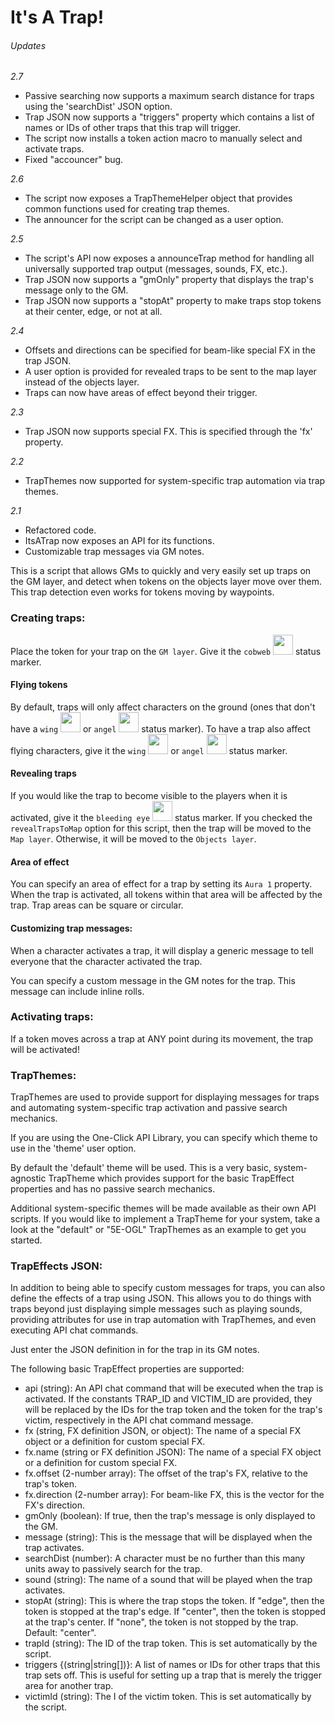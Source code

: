 # It's A Trap!

###### Updates

_2.7_
* Passive searching now supports a maximum search distance for traps using the 'searchDist' JSON option.
* Trap JSON now supports a "triggers" property which contains a list of names or IDs of other traps that this trap will trigger.
* The script now installs a token action macro to manually select and activate traps.
* Fixed "accouncer" bug.

_2.6_
* The script now exposes a TrapThemeHelper object that provides common functions used for creating trap themes.
* The announcer for the script can be changed as a user option.

_2.5_
* The script's API now exposes a announceTrap method for handling all universally supported trap output (messages, sounds, FX, etc.).
* Trap JSON now supports a "gmOnly" property that displays the trap's message only to the GM.
* Trap JSON now supports a "stopAt" property to make traps stop tokens at their center, edge, or not at all.

_2.4_
* Offsets and directions can be specified for beam-like special FX in the trap JSON.
* A user option is provided for revealed traps to be sent to the map layer instead of the objects layer.
* Traps can now have areas of effect beyond their trigger.

_2.3_
* Trap JSON now supports special FX. This is specified through the 'fx' property.

_2.2_
* TrapThemes now supported for system-specific trap automation via trap themes.

_2.1_
* Refactored code.
* ItsATrap now exposes an API for its functions.
* Customizable trap messages via GM notes.

This is a script that allows GMs to quickly and very easily set up traps on
the GM layer, and detect when tokens on the objects layer move over them. This
trap detection even works for tokens moving by waypoints.

### Creating traps:

Place the token for your trap on the ```GM layer```. Give it the ```cobweb``` <img src="http://game-icons.net/icons/lorc/originals/png/cobweb.png" width="32"> status marker.

#### Flying tokens
By default, traps will only affect characters on the ground (ones that don't
have a ```wing``` <img src="http://game-icons.net/icons/lorc/originals/png/fluffy-wing.png" width="32"> or ```angel``` <img src="http://game-icons.net/icons/lorc/originals/png/angel-outfit.png" width="32"> status marker). To have a trap also affect flying
characters, give it the ```wing``` <img src="http://game-icons.net/icons/lorc/originals/png/fluffy-wing.png" width="32"> or ```angel``` <img src="http://game-icons.net/icons/lorc/originals/png/angel-outfit.png" width="32"> status marker.

#### Revealing traps
If you would like the trap to become visible to the players when it is activated, give it
the ```bleeding eye``` <img src="http://game-icons.net/icons/lorc/originals/png/bleeding-eye.png" width="32"> status marker.
If you checked the ```revealTrapsToMap``` option for this script, then the trap will be moved to the ```Map layer```.
Otherwise, it will be moved to the ```Objects layer```.

#### Area of effect
You can specify an area of effect for a trap by setting its ```Aura 1``` property.
When the trap is activated, all tokens within that area will be affected by the
trap. Trap areas can be square or circular.

#### Customizing trap messages:

When a character activates a trap, it will display a
generic message to tell everyone that the character activated the trap.

You can specify a custom message in the GM notes for the trap. This message
can include inline rolls.

### Activating traps:

If a token moves across a trap at ANY point during its movement, the trap will
be activated!

### TrapThemes:

TrapThemes are used to provide support for displaying messages for traps and
automating system-specific trap activation and passive search mechanics.

If you are using the One-Click API Library, you can specify which theme to use
in the 'theme' user option.

By default the 'default' theme will be used. This is a very basic,
system-agnostic TrapTheme which provides support for the basic TrapEffect properties
and has no passive search mechanics.

Additional system-specific themes will be made available as their own API scripts.
If you would like to implement a TrapTheme for your system, take a look at the
"default" or "5E-OGL" TrapThemes as an example to get you started.

### TrapEffects JSON:

In addition to being able to specify custom messages for traps, you can also define
the effects of a trap using JSON. This allows you to do things with traps beyond
just displaying simple messages such as playing sounds, providing attributes
for use in trap automation with TrapThemes, and even executing API chat commands.

Just enter the JSON definition in for the trap in its GM notes.

The following basic TrapEffect properties are supported:
* api (string): An API chat command that will be executed when the trap is activated. If the constants TRAP_ID and VICTIM_ID are provided, they will be replaced by the IDs for the trap token and the token for the trap's victim, respectively in the API chat command message.
* fx (string, FX definition JSON, or object): The name of a special FX object or a definition for custom special FX.
 * fx.name (string or FX definition JSON): The name of a special FX object or a definition for custom special FX.
 * fx.offset (2-number array): The offset of the trap's FX, relative to the trap's token.
 * fx.direction (2-number array): For beam-like FX, this is the vector for the FX's direction.
* gmOnly (boolean): If true, then the trap's message is only displayed to the GM.
* message (string): This is the message that will be displayed when the trap activates.
* searchDist (number): A character must be no further than this many units away to passively search for the trap.
* sound (string): The name of a sound that will be played when the trap activates.
* stopAt (string): This is where the trap stops the token. If "edge", then the token is stopped at the trap's edge. If "center", then the token is stopped at the trap's center. If "none", the token is not stopped by the trap. Default: "center".
* trapId (string): The ID of the trap token. This is set automatically by the script.
* triggers {(string|string[])}:  A list of names or IDs for other traps that this trap sets off. This is useful for setting up a trap that is merely the trigger area for another trap.
* victimId (string): The I of the victim token. This is set automatically by the script.
